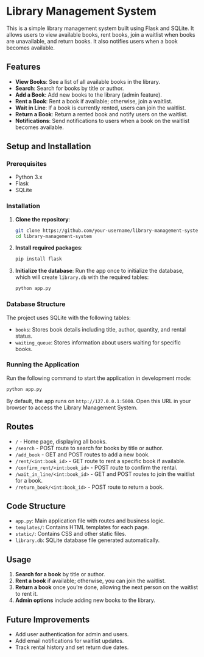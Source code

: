 # Library Management System

This is a simple library management system built using Flask and SQLite. It allows users to view available books, rent books, join a waitlist when books are unavailable, and return books. It also notifies users when a book becomes available.

## Features

- **View Books**: See a list of all available books in the library.
- **Search**: Search for books by title or author.
- **Add a Book**: Add new books to the library (admin feature).
- **Rent a Book**: Rent a book if available; otherwise, join a waitlist.
- **Wait in Line**: If a book is currently rented, users can join the waitlist.
- **Return a Book**: Return a rented book and notify users on the waitlist.
- **Notifications**: Send notifications to users when a book on the waitlist becomes available.

## Setup and Installation

### Prerequisites

- Python 3.x
- Flask
- SQLite

### Installation

1. **Clone the repository**:
   ```bash
   git clone https://github.com/your-username/library-management-system.git
   cd library-management-system
   ```

2. **Install required packages**:
   ```bash
   pip install flask
   ```

3. **Initialize the database**:
   Run the app once to initialize the database, which will create `library.db` with the required tables:
   ```bash
   python app.py
   ```

### Database Structure

The project uses SQLite with the following tables:
- `books`: Stores book details including title, author, quantity, and rental status.
- `waiting_queue`: Stores information about users waiting for specific books.

### Running the Application

Run the following command to start the application in development mode:

```bash
python app.py
```

By default, the app runs on `http://127.0.0.1:5000`. Open this URL in your browser to access the Library Management System.

## Routes

- `/` - Home page, displaying all books.
- `/search` - POST route to search for books by title or author.
- `/add_book` - GET and POST routes to add a new book.
- `/rent/<int:book_id>` - GET route to rent a specific book if available.
- `/confirm_rent/<int:book_id>` - POST route to confirm the rental.
- `/wait_in_line/<int:book_id>` - GET and POST routes to join the waitlist for a book.
- `/return_book/<int:book_id>` - POST route to return a book.

## Code Structure

- `app.py`: Main application file with routes and business logic.
- `templates/`: Contains HTML templates for each page.
- `static/`: Contains CSS and other static files.
- `library.db`: SQLite database file generated automatically.

## Usage

1. **Search for a book** by title or author.
2. **Rent a book** if available; otherwise, you can join the waitlist.
3. **Return a book** once you’re done, allowing the next person on the waitlist to rent it.
4. **Admin options** include adding new books to the library.

## Future Improvements

- Add user authentication for admin and users.
- Add email notifications for waitlist updates.
- Track rental history and set return due dates.
